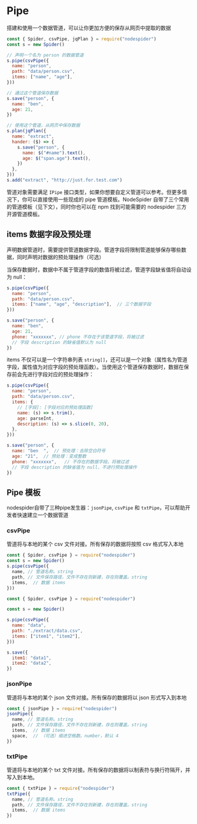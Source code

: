 # Pipe

搭建和使用一个数据管道，可以让你更加方便的保存从网页中提取的数据

```javascript
const { Spider, csvPipe, jqPlan } = require("nodespider")
const s = new Spider()

// 声明一个名为 person 的数据管道
s.pipe(csvPipe({
  name: "person",
  path: "data/person.csv",
  items: ["name", "age"],
}))

// 通过这个管道保存数据
s.save("person", {
  name: "ben",
  age: 21,
})

// 使用这个管道，从网页中保存数据
s.plan(jqPlan({
  name: "extract",
  hander: ($) => {
    s.save("person", {
      name: $("#name").text(),
      age: $("span.age").text(),
    })
  },
}))
s.add("extract", "http://just.for.test.com")
```

管道对象需要满足 `IPipe` 接口类型，如果你想要自定义管道可以参考。但更多情况下，你可以直接使用一些现成的 pipe 管道模板。NodeSpider 自带了三个常用的管道模板（见下文），同时你也可以在 npm 找到可能需要的 nodespider 三方开源管道模板。

## items 数据字段及预处理

声明数据管道时，需要提供管道数据字段。管道字段将限制管道能够保存哪些数据，同时声明对数据的预处理操作（可选）

当保存数据时，数据中不属于管道字段的数值将被过滤，管道字段缺省值将自动设为 null：

```javascript
s.pipe(csvPipe({
  name: "person",
  path: "data/person.csv",
  items: ["name", "age", "description"],  // 三个数据字段
}))

s.save("person", {
  name: "ben",
  age: 21,
  phone: "xxxxxxx", // phone 不存在于该管道字段，将被过滤
  // 字段 description 的缺省值默认为 null
})
```

items 不仅可以是一个字符串列表 `string[]`，还可以是一个对象（属性名为管道字段，属性值为对应字段的预处理函数）。当使用这个管道保存数据时，数据在保存前会先进行字段对应的预处理操作：

```javascript
s.pipe(csvPipe({
  name: "person",
  path: "data/person.csv",
  items: {
    // [字段]: [字段对应的预处理函数]
    name: (s) => s.trim(),
    age: parseInt,
    description: (s) => s.slice(0, 20),
  },
}))

s.save("person", {
  name: "ben  ",  // 预处理：去除空白符号 
  age: "21",  // 预处理：变成整数
  phone: "xxxxxxx",   // 不存在的数据字段。将被过滤
  // 字段 description 的缺省值为 null，不进行预处理操作
})
```

## Pipe 模板

nodespider自带了三种pipe发生器：`jsonPipe`, `csvPipe` 和 `txtPipe`，可以帮助开发者快速建立一个数据管道

### csvPipe

管道将与本地的某个 csv 文件对接。所有保存的数据将按照 csv 格式写入本地

```javascript
const { Spider, csvPipe } = require("nodespider")
const s = new Spider()
s.pipe(csvPipe({
  name, // 管道名称。string
  path, // 文件保存路径，文件不存在则新建，存在则覆盖。string
  items,  // 数据 items
}))
```

```javascript
const { Spider, csvPipe } = require("nodespider")

const s = new Spider()

s.pipe(csvPipe({
  name: "data",
  path: "./extract/data.csv",
  items: ["item1", "item2"],
}))

s.save({
  item1: "data1",
  item2: "data2",
})

```

### jsonPipe

管道将与本地的某个 json 文件对接。所有保存的数据将以 json 形式写入到本地

```javascript
const { jsonPipe } = require("nodespider")
jsonPipe({
  name, // 管道名称。string
  path, // 文件保存路径，文件不存在则新建，存在则覆盖。string
  items,  // 数据 items
  space,  // （可选）缩进空格数。number，默认 4
})
```

### txtPipe

管道将与本地的某个 txt 文件对接。所有保存的数据将以制表符与换行符隔开，并写入到本地。

```javascript
const { txtPipe } = require("nodespider")
txtPipe({
  name, // 管道名称。string
  path, // 文件保存路径，文件不存在则新建，存在则覆盖。string
  items,  // 数据 items
})
```